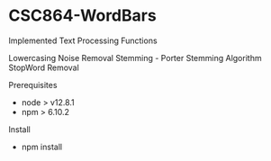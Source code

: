 # CSC864-WordBars

Implemented Text Processing Functions

Lowercasing
Noise Removal
Stemming - Porter Stemming Algorithm
StopWord Removal

Prerequisites
- node > v12.8.1
- npm > 6.10.2

Install
- npm install
